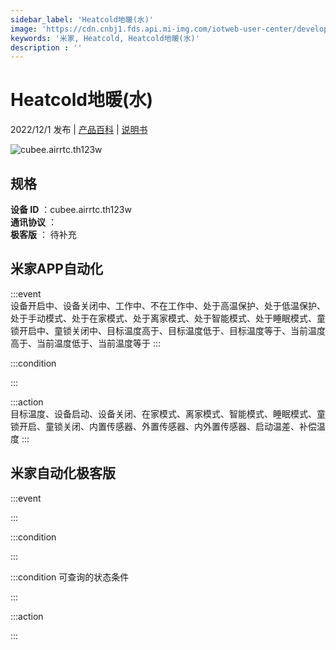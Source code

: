 ```yaml
---
sidebar_label: 'Heatcold地暖(水)'
image: 'https://cdn.cnbj1.fds.api.mi-img.com/iotweb-user-center/developer_1679070105214dg2qXFxu.png?GalaxyAccessKeyId=AKVGLQWBOVIRQ3XLEW&Expires=9223372036854775807&Signature=sfqRGz3NVCE02dYeB/uVEEgh4eU='
keywords: '米家, Heatcold, Heatcold地暖(水)'
description : ''
---
```

# Heatcold地暖(水)

2022/12/1 发布 | [产品百科](https://home.mi.com/webapp/content/baike/product/index.html?model=cubee.airrtc.th123w/) | [说明书](https://home.mi.com/views/introduction.html?model=cubee.airrtc.th123w&region=cn)

![cubee.airrtc.th123w](https://cdn.cnbj1.fds.api.mi-img.com/iotweb-user-center/developer_1679070105214dg2qXFxu.png?GalaxyAccessKeyId=AKVGLQWBOVIRQ3XLEW&Expires=9223372036854775807&Signature=sfqRGz3NVCE02dYeB/uVEEgh4eU=)

## 规格  
> 
**设备 ID** ：cubee.airrtc.th123w  
**通讯协议** ：  
**极客版**  ： 待补充 


## 米家APP自动化  

:::event  
设备开启中、设备关闭中、工作中、不在工作中、处于高温保护、处于低温保护、处于手动模式、处于在家模式、处于离家模式、处于智能模式、处于睡眠模式、童锁开启中、童锁关闭中、目标温度高于、目标温度低于、目标温度等于、当前温度高于、当前温度低于、当前温度等于
:::

:::condition  

:::

:::action   
目标温度、设备启动、设备关闭、在家模式、离家模式、智能模式、睡眠模式、童锁开启、童锁关闭、内置传感器、外置传感器、内外置传感器、启动温差、补偿温度
:::

## 米家自动化极客版  

:::event  

:::

:::condition  

:::

:::condition 可查询的状态条件  

:::

:::action  

:::

        
